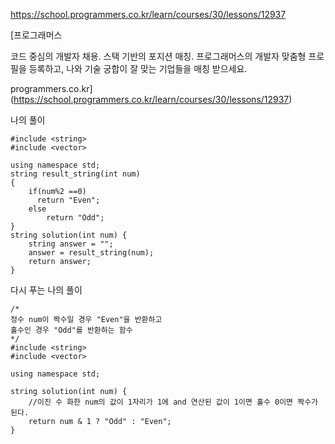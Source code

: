 <https://school.programmers.co.kr/learn/courses/30/lessons/12937>

[프로그래머스

코드 중심의 개발자 채용. 스택 기반의 포지션 매칭. 프로그래머스의 개발자 맞춤형 프로필을 등록하고, 나와 기술 궁합이 잘 맞는 기업들을 매칭 받으세요.

programmers.co.kr](https://school.programmers.co.kr/learn/courses/30/lessons/12937)

나의 풀이

```
#include <string>
#include <vector>

using namespace std;
string result_string(int num)
{
    if(num%2 ==0)
      return "Even";
    else
        return "Odd";
}
string solution(int num) {
    string answer = "";
    answer = result_string(num);
    return answer;
}
```

다시 푸는 나의 풀이

```
/*
정수 num이 짝수일 경우 "Even"을 반환하고 
홀수인 경우 "Odd"를 반환하는 함수
*/
#include <string>
#include <vector>

using namespace std;

string solution(int num) {
    //이진 수 화한 num의 값이 1자리가 1에 and 연산된 값이 1이면 홀수 0이면 짝수가 된다.
    return num & 1 ? "Odd" : "Even";
}
```
